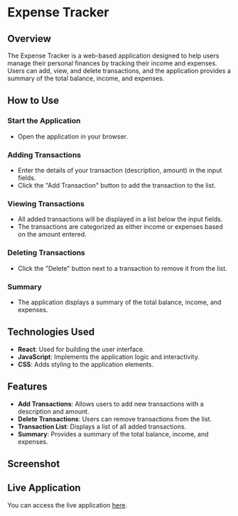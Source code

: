 # Expense Tracker

## Overview
The Expense Tracker is a web-based application designed to help users manage their personal finances by tracking their income and expenses. Users can add, view, and delete transactions, and the application provides a summary of the total balance, income, and expenses.

## How to Use

### Start the Application
- Open the application in your browser.

### Adding Transactions
- Enter the details of your transaction (description, amount) in the input fields.
- Click the "Add Transaction" button to add the transaction to the list.

### Viewing Transactions
- All added transactions will be displayed in a list below the input fields.
- The transactions are categorized as either income or expenses based on the amount entered.

### Deleting Transactions
- Click the "Delete" button next to a transaction to remove it from the list.

### Summary
- The application displays a summary of the total balance, income, and expenses.

## Technologies Used
- **React**: Used for building the user interface.
- **JavaScript**: Implements the application logic and interactivity.
- **CSS**: Adds styling to the application elements.

## Features
- **Add Transactions**: Allows users to add new transactions with a description and amount.
- **Delete Transactions**: Users can remove transactions from the list.
- **Transaction List**: Displays a list of all added transactions.
- **Summary**: Provides a summary of the total balance, income, and expenses.

## Screenshot

## Live Application
You can access the live application [here](https://KUNALCHOURE.github.io/EXPENSE-TRACKER).


